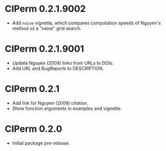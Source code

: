 # CIPerm 0.2.1.9002

* Add `naive` vignette, which compares computation speeds of Nguyen's method vs a "naive" grid search.

# CIPerm 0.2.1.9001

* Update Nguyen (2009) links from URLs to DOIs.
* Add URL and BugReports to DESCRIPTION.

# CIPerm 0.2.1

* Add link for Nguyen (2009) citation.
* Show function arguments in examples and vignette.

# CIPerm 0.2.0

* Initial package pre-release.

